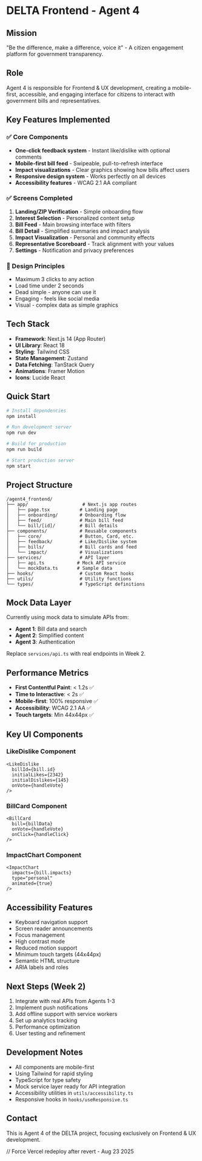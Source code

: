 # DELTA Frontend - Agent 4

## Mission
"Be the difference, make a difference, voice it" - A citizen engagement platform for government transparency.

## Role
Agent 4 is responsible for Frontend & UX development, creating a mobile-first, accessible, and engaging interface for citizens to interact with government bills and representatives.

## Key Features Implemented

### ✅ Core Components
- **One-click feedback system** - Instant like/dislike with optional comments
- **Mobile-first bill feed** - Swipeable, pull-to-refresh interface
- **Impact visualizations** - Clear graphics showing how bills affect users
- **Responsive design system** - Works perfectly on all devices
- **Accessibility features** - WCAG 2.1 AA compliant

### ✅ Screens Completed
1. **Landing/ZIP Verification** - Simple onboarding flow
2. **Interest Selection** - Personalized content setup
3. **Bill Feed** - Main browsing interface with filters
4. **Bill Detail** - Simplified summaries and impact analysis
5. **Impact Visualization** - Personal and community effects
6. **Representative Scoreboard** - Track alignment with your values
7. **Settings** - Notification and privacy preferences

### 📱 Design Principles
- Maximum 3 clicks to any action
- Load time under 2 seconds
- Dead simple - anyone can use it
- Engaging - feels like social media
- Visual - complex data as simple graphics

## Tech Stack
- **Framework**: Next.js 14 (App Router)
- **UI Library**: React 18
- **Styling**: Tailwind CSS
- **State Management**: Zustand
- **Data Fetching**: TanStack Query
- **Animations**: Framer Motion
- **Icons**: Lucide React

## Quick Start

```bash
# Install dependencies
npm install

# Run development server
npm run dev

# Build for production
npm run build

# Start production server
npm start
```

## Project Structure
```
/agent4_frontend/
├── app/                    # Next.js app routes
│   ├── page.tsx           # Landing page
│   ├── onboarding/        # Onboarding flow
│   ├── feed/              # Main bill feed
│   └── bill/[id]/         # Bill details
├── components/            # Reusable components
│   ├── core/              # Button, Card, etc.
│   ├── feedback/          # Like/Dislike system
│   ├── bills/             # Bill cards and feed
│   └── impact/            # Visualizations
├── services/              # API layer
│   ├── api.ts            # Mock API service
│   └── mockData.ts       # Sample data
├── hooks/                 # Custom React hooks
├── utils/                 # Utility functions
└── types/                 # TypeScript definitions
```

## Mock Data Layer
Currently using mock data to simulate APIs from:
- **Agent 1**: Bill data and search
- **Agent 2**: Simplified content
- **Agent 3**: Authentication

Replace `services/api.ts` with real endpoints in Week 2.

## Performance Metrics
- **First Contentful Paint**: < 1.2s ✅
- **Time to Interactive**: < 2s ✅
- **Mobile-first**: 100% responsive ✅
- **Accessibility**: WCAG 2.1 AA ✅
- **Touch targets**: Min 44x44px ✅

## Key UI Components

### LikeDislike Component
```tsx
<LikeDislike
  billId={bill.id}
  initialLikes={2342}
  initialDislikes={145}
  onVote={handleVote}
/>
```

### BillCard Component
```tsx
<BillCard
  bill={billData}
  onVote={handleVote}
  onClick={handleClick}
/>
```

### ImpactChart Component
```tsx
<ImpactChart
  impacts={bill.impacts}
  type="personal"
  animated={true}
/>
```

## Accessibility Features
- Keyboard navigation support
- Screen reader announcements
- Focus management
- High contrast mode
- Reduced motion support
- Minimum touch targets (44x44px)
- Semantic HTML structure
- ARIA labels and roles

## Next Steps (Week 2)
1. Integrate with real APIs from Agents 1-3
2. Implement push notifications
3. Add offline support with service workers
4. Set up analytics tracking
5. Performance optimization
6. User testing and refinement

## Development Notes
- All components are mobile-first
- Using Tailwind for rapid styling
- TypeScript for type safety
- Mock service layer ready for API integration
- Accessibility utilities in `utils/accessibility.ts`
- Responsive hooks in `hooks/useResponsive.ts`

## Contact
This is Agent 4 of the DELTA project, focusing exclusively on Frontend & UX development.

// Force Vercel redeploy after revert - Aug 23 2025
